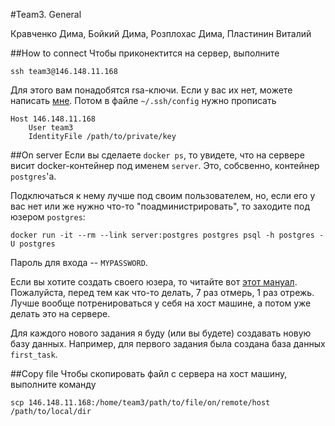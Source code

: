 #Team3. General

Кравченко Дима, Бойкий Дима, Розплохас Дима, Пластинин Виталий

##How to connect
Чтобы приконектится на сервер, выполните
```
ssh team3@146.148.11.168
```
Для этого вам понадобятся rsa-ключи. Если у вас их нет, можете написать
[мне](https://vk.com/equivalence1). Потом в файле `~/.ssh/config` нужно прописать
```
Host 146.148.11.168
    User team3
    IdentityFile /path/to/private/key
```
##On server
Если вы сделаете `docker ps`, то увидете, что на сервере висит docker-контейнер
под именем `server`. Это, собсвенно, контейнер `postgres`'a.

Подключаться к нему лучше под своим пользователем, но, если его у вас нет или
же нужно что-то "поадминистрировать", то заходите под юзером `postgres`:
```
docker run -it --rm --link server:postgres postgres psql -h postgres -U postgres
```
Пароль для входа -- `MYPASSWORD`.

Если вы хотите создать своего юзера, то читайте вот [этот мануал](http://eax.me/postgresql-install/).
Пожалуйста, перед тем как что-то делать, 7 раз отмерь, 1 раз отрежь. Лучше вообще потренироваться у 
себя на хост машине, а потом уже делать это на сервере.

Для каждого нового задания я буду (или вы будете) создавать новую базу данных. Например,
для первого задания была создана база данных `first_task`.

##Copy file
Чтобы скопировать файл с сервера на хост машину, выполните команду
```
scp 146.148.11.168:/home/team3/path/to/file/on/remote/host /path/to/local/dir
```
